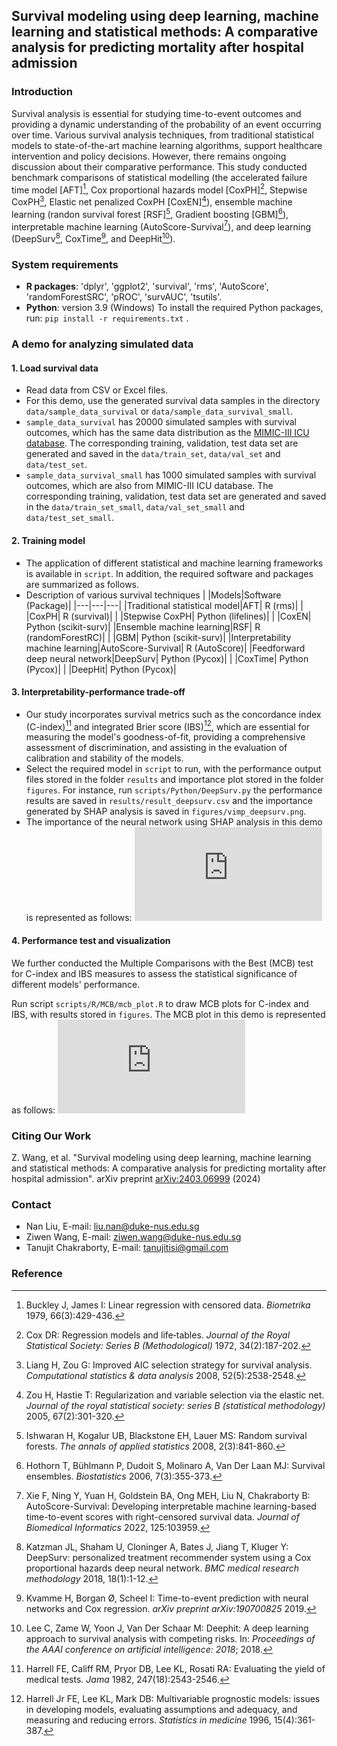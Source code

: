 ## Survival modeling using deep learning, machine learning and statistical methods: A comparative analysis for predicting mortality after hospital admission

### Introduction 
Survival analysis is essential for studying time-to-event outcomes and providing a dynamic understanding of the probability of an event occurring over time. Various survival analysis techniques, from traditional statistical models to state-of-the-art machine learning algorithms, support healthcare intervention and policy decisions. However, there remains ongoing discussion about their comparative performance.
This study conducted benchmark comparisons of statistical modelling (the accelerated failure time model [AFT][^1], Cox proportional hazards model [CoxPH][^2], Stepwise CoxPH[^3], Elastic net penalized CoxPH [CoxEN][^4]), ensemble machine learning (randon survival forest [RSF][^5], Gradient boosting [GBM][^6]), interpretable machine learning (AutoScore-Survival[^7]), and deep learning (DeepSurv[^8], CoxTime[^9], and DeepHit[^10]).

### System requirements

+ **R packages**: 'dplyr', 'ggplot2', 'survival', 'rms',   'AutoScore', 'randomForestSRC', 'pROC', 'survAUC', 'tsutils'.
+ **Python**: version 3.9 (Windows)
To install the required Python packages, run: ``pip install -r requirements.txt`` .

### A demo for analyzing simulated data
#### 1. Load survival data
+ Read data from CSV or Excel files.
+ For this demo, use the generated survival data samples in the directory `data/sample_data_survival` or `data/sample_data_survival_small`.  
+   `sample_data_survival`  has 20000 simulated samples with survival outcomes, which has the same data distribution as the [MIMIC-III ICU database]([https://mimic.mit.edu/](https://mimic.mit.edu/)).  The corresponding training, validation, test data set are generated and saved in the `data/train_set`, `data/val_set` and `data/test_set`.
+   `sample_data_survival_small`  has 1000 simulated samples with survival outcomes, which are also from MIMIC-III ICU database. The corresponding training, validation, test data set are generated and saved in the `data/train_set_small`, `data/val_set_small` and `data/test_set_small`.

#### 2. Training model
 + The application of different statistical and machine learning frameworks is available in `script`. In addition, the required software and packages are summarized as follows.
 +   Description of various survival techniques
     | |Models|Software (Package)|
     |---|---|---|
     |Traditional statistical model|AFT| R (rms)|
     |      |CoxPH| R (survival)|
     |      |Stepwise CoxPH| Python (lifelines)|
     |      |CoxEN| Python (scikit-surv)|
     |Ensemble machine learning|RSF| R (randomForestRC)|
      |      |GBM| Python (scikit-surv)|
      |Interpretability machine learning|AutoScore-Survival| R (AutoScore)|
      |Feedforward deep neural network|DeepSurv| Python (Pycox)|
      | |CoxTime| Python (Pycox)|
      | |DeepHit| Python (Pycox)|
 
#### 3. Interpretability-performance trade-off

 + Our study incorporates survival metrics such as the concordance index (C-index)[^11] and integrated Brier score (IBS)[^12], which are essential for measuring the model's goodness-of-fit, providing a comprehensive assessment of discrimination, and assisting in the evaluation of calibration and stability of the models.
 + Select the required model in `script` to run,  with the  performance output files stored in the folder `results` and importance plot stored in the folder `figures`.  For instance, run `scripts/Python/DeepSurv.py` the performance results are saved in `results/result_deepsurv.csv` and the importance generated by SHAP analysis is saved in `figures/vimp_deepsurv.png`.
 + The importance of the neural network using SHAP analysis in this demo is represented as follows: 
![Variable importance](https://github.com/nliulab/Survival-Benchmark/blob/main/figures/combined_figures.pdf)


#### 4. Performance test and visualization
We further conducted the Multiple Comparisons with the Best (MCB) test for C-index and IBS measures to assess the statistical significance of different models' performance.

Run script `scripts/R/MCB/mcb_plot.R` to draw MCB plots for C-index and IBS, with results stored in `figures`. The MCB plot in this demo is represented as follows: 
![MCB Plot](https://github.com/nliulab/Survival-Benchmark/blob/main/figures/sum_mcb.pdf)

### Citing Our Work
Z. Wang, et al. "Survival modeling using deep learning, machine learning and statistical methods: A comparative analysis for predicting mortality after hospital admission". arXiv preprint [arXiv:2403.06999](https://arxiv.org/abs/2403.06999) (2024)

### Contact
+ Nan Liu, E-mail: liu.nan@duke-nus.edu.sg
+ Ziwen Wang, E-mail: ziwen.wang@duke-nus.edu.sg
+ Tanujit Chakraborty, E-mail: tanujitisi@gmail.com


### Reference
[^1]: Buckley J, James I: Linear regression with censored data. _Biometrika_ 1979, 66(3):429-436.
[^2]: Cox DR: Regression models and life‐tables. _Journal of the Royal Statistical Society: Series B (Methodological)_ 1972, 34(2):187-202.
[^3]: Liang H, Zou G: Improved AIC selection strategy for survival analysis. _Computational statistics & data analysis_ 2008, 52(5):2538-2548.
[^4]: Zou H, Hastie T: Regularization and variable selection via the elastic net. _Journal of the royal statistical society: series B (statistical methodology)_ 2005, 67(2):301-320.
[^5]: Ishwaran H, Kogalur UB, Blackstone EH, Lauer MS: Random survival forests. _The annals of applied statistics_ 2008, 2(3):841-860.
[^6]: Hothorn T, Bühlmann P, Dudoit S, Molinaro A, Van Der Laan MJ: Survival ensembles. _Biostatistics_ 2006, 7(3):355-373.
[^7]: Xie F, Ning Y, Yuan H, Goldstein BA, Ong MEH, Liu N, Chakraborty B: AutoScore-Survival: Developing interpretable machine learning-based time-to-event scores with right-censored survival data. _Journal of Biomedical Informatics_ 2022, 125:103959.
[^8]: Katzman JL, Shaham U, Cloninger A, Bates J, Jiang T, Kluger Y: DeepSurv: personalized treatment recommender system using a Cox proportional hazards deep neural network. _BMC medical research methodology_ 2018, 18(1):1-12.
[^9]: Kvamme H, Borgan Ø, Scheel I: Time-to-event prediction with neural networks and Cox regression. _arXiv preprint arXiv:190700825_ 2019.
[^10]: Lee C, Zame W, Yoon J, Van Der Schaar M: Deephit: A deep learning approach to survival analysis with competing risks. In: _Proceedings of the AAAI conference on artificial intelligence: 2018_; 2018.
[^11]: Harrell FE, Califf RM, Pryor DB, Lee KL, Rosati RA: Evaluating the yield of medical tests. _Jama_ 1982, 247(18):2543-2546.
[^12]: Harrell Jr FE, Lee KL, Mark DB: Multivariable prognostic models: issues in developing models, evaluating assumptions and adequacy, and measuring and reducing errors. _Statistics in medicine_ 1996, 15(4):361-387.
